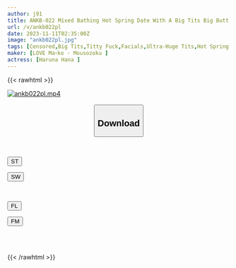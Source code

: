 ```yaml
---
author: j91
title: ANKB-022 Mixed Bathing Hot Spring Date With A Big Tits Big Butt Chubby Nipples Older Sister
url: /v/ankb022pl
date: 2023-11-11T02:35:00Z
image: "ankb022pl.jpg"
tags: [Censored,Big Tits,Titty Fuck,Facials,Ultra-Huge Tits,Hot Spring	]
maker: [LOVE Ma￮ko - Mousozoku ]
actress: [Haruna Hana ]
---
```



{{< rawhtml >}}

<div class="video" data-videoid="zL6a6QdXPaty3G">
    <a href="javascript:;">
        <img src="https://my.j91.asia/v/ankb022pl/ankb022pl.jpg" width="WIDTH" height="HEIGHT" alt="ankb022pl.mp4" loading="lazy">
    </a>
</div>

<script type="text/javascript" src="https://j91.asia/asset/on-demand-st.js"></script>

<br>
  <link rel="stylesheet" href="https://j91.asia/asset/bs5.css">
  
  <center>
  <button class="btn btn-primary" type="button" data-bs-toggle="collapse" data-bs-target=".multi-collapse" aria-expanded="false" aria-controls="multiCollapseExample1 multiCollapseExample2"><h2>Download</h2></button></center>
</p>
<div class="row">
  <div class="col">
    <div class="collapse multi-collapse" id="multiCollapseExample1">
      <div class="card card-body">
	      	      <br>
<div class="buttons">  
<p><a href="https://streamtape.to/v/zL6a6QdXPaty3G" target="_blank"><button class="btn-hover color-3"><i class="fa fa-download"></i> ST</button></a></p>
<p><a href="https://sfastwish.com/z365u4exxs5z" target="_blank"><button class="btn-hover color-2"><i class="fa fa-download"></i> SW</button></a></p></div>
    </div>
  </div>
</div>
  <div class="col">
    <div class="collapse multi-collapse" id="multiCollapseExample2">
      <div class="card card-body">
	      <br>
<div class="buttons">
<p><a href="https://filelions.online/f/mn9ggpsxcljh" target="_blank"><button class="btn-hover color-9"><i class="fa fa-download"></i> FL</button></a></p>
<p><a href="https://filemoon.sx/d/vid6ypg4he0g" target="_blank"><button class="btn-hover color-8"><i class="fa fa-download"></i> FM</button></a></p></div>
<br><br>
      </div>
    </div>
  </div>
</div>

{{< /rawhtml >}}